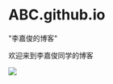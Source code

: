 # ABC.github.io
"李嘉俊的博客"

欢迎来到李嘉俊同学的博客

![](https://gimg2.baidu.com/image_search/src=http%3A%2F%2Fqqpublic.qpic.cn%2Fqq_public%2F0%2F0-1652977958-8C36619CBFE70765BD4B46FF6D27A9C8%2F0%3Ffmt%3Djpg%26size%3D26%26h%3D412%26w%3D638%26ppv%3D1&refer=http%3A%2F%2Fqqpublic.qpic.cn&app=2002&size=f9999,10000&q=a80&n=0&g=0n&fmt=jpeg?sec=1618242578&t=b795fadceb893419caff10272cd2e462)
